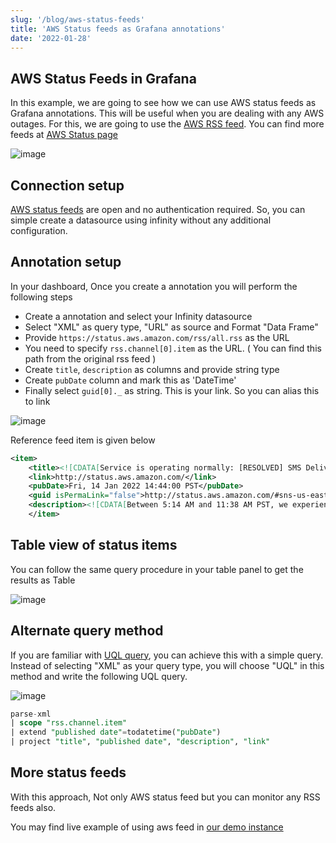 ```yaml
---
slug: '/blog/aws-status-feeds'
title: 'AWS Status feeds as Grafana annotations'
date: '2022-01-28'
---
```


## AWS Status Feeds in Grafana

In this example, we are going to see how we can use AWS status feeds as Grafana annotations. This will be useful when you are dealing with any AWS outages. For this, we are going to use the [AWS RSS feed](https://status.aws.amazon.com/rss/all.rss). You can find more feeds at [AWS Status page](https://status.aws.amazon.com/)

![image](https://user-images.githubusercontent.com/153843/151575227-20088546-4368-4066-a91b-64058982544b.png#center)

## Connection setup

[AWS status feeds](https://status.aws.amazon.com/rss/all.rss) are open and no authentication required. So, you can simple create a datasource using infinity without any additional configuration.

## Annotation setup

In your dashboard, Once you create a annotation you will perform the following steps

- Create a annotation and select your Infinity datasource
- Select "XML" as query type, "URL" as source and Format "Data Frame"
- Provide `https://status.aws.amazon.com/rss/all.rss` as the URL
- You need to specify `rss.channel[0].item` as the URL. ( You can find this path from the original rss feed )
- Create `title`, `description` as columns and provide string type
- Create `pubDate` column and mark this as 'DateTime'
- Finally select `guid[0]._` as string. This is your link. So you can alias this to link

![image](https://user-images.githubusercontent.com/153843/151575928-4fc9f188-7f9a-43c5-a92a-6069fe434e6a.png)

Reference feed item is given below

```xml
<item>
    <title><![CDATA[Service is operating normally: [RESOLVED] SMS Delivery Delays]]></title>
    <link>http://status.aws.amazon.com/</link>
    <pubDate>Fri, 14 Jan 2022 14:44:00 PST</pubDate>
    <guid isPermaLink="false">http://status.aws.amazon.com/#sns-us-east-1_1642200240</guid>
    <description><![CDATA[Between 5:14 AM and 11:38 AM PST, we experienced increased delivery latency while delivering SMS messages using US toll-free numbers. Also starting at 5:14 AM, SMS message delivery receipts were delayed, which created a backlog of undelivered delivery receipts. We are continuing to work with our downstream partners to clear this backlog. Receipts for new SMS deliveries will also be delayed until this backlog clears. The issues have been resolved and the service is operating normally.]]></description>
    </item>
```

## Table view of status items

You can follow the same query procedure in your table panel to get the results as Table

![image](https://user-images.githubusercontent.com/153843/151576874-6f4d73d2-9331-4473-a7aa-a3eae0bec880.png#center)

## Alternate query method

If you are familiar with [UQL query](/wiki/uql), you can achieve this with a simple query. Instead of selecting "XML" as your query type, you will choose "UQL" in this method and write the following UQL query.

![image](https://user-images.githubusercontent.com/153843/151577609-d2e5a7c3-aaf8-412b-83b8-965ca676eef4.png#center)

```sql
parse-xml
| scope "rss.channel.item"
| extend "published date"=todatetime("pubDate")
| project "title", "published date", "description", "link"
```

## More status feeds

With this approach, Not only AWS status feed but you can monitor any RSS feeds also.

You may find live example of using aws feed in [our demo instance](https://grafana-infinity-datasource.herokuapp.com/d/aws-status/aws-status-feed)
